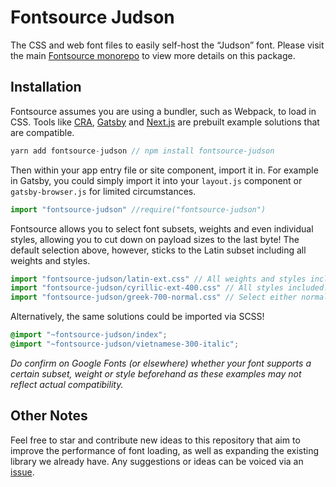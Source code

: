 # Fontsource Judson

The CSS and web font files to easily self-host the “Judson” font. Please visit the main [Fontsource monorepo](https://github.com/DecliningLotus/fontsource) to view more details on this package.

## Installation

Fontsource assumes you are using a bundler, such as Webpack, to load in CSS. Tools like [CRA](https://create-react-app.dev/), [Gatsby](https://www.gatsbyjs.org/) and [Next.js](https://nextjs.org/) are prebuilt example solutions that are compatible.

```javascript
yarn add fontsource-judson // npm install fontsource-judson
```

Then within your app entry file or site component, import it in. For example in Gatsby, you could simply import it into your `layout.js` component or `gatsby-browser.js` for limited circumstances.

```javascript
import "fontsource-judson" //require("fontsource-judson")
```

Fontsource allows you to select font subsets, weights and even individual styles, allowing you to cut down on payload sizes to the last byte! The default selection above, however, sticks to the Latin subset including all weights and styles.

```javascript
import "fontsource-judson/latin-ext.css" // All weights and styles included.
import "fontsource-judson/cyrillic-ext-400.css" // All styles included.
import "fontsource-judson/greek-700-normal.css" // Select either normal or italic.
```

Alternatively, the same solutions could be imported via SCSS!

```scss
@import "~fontsource-judson/index";
@import "~fontsource-judson/vietnamese-300-italic";
```

_Do confirm on Google Fonts (or elsewhere) whether your font supports a certain subset, weight or style beforehand as these examples may not reflect actual compatibility._

## Other Notes

Feel free to star and contribute new ideas to this repository that aim to improve the performance of font loading, as well as expanding the existing library we already have. Any suggestions or ideas can be voiced via an [issue](https://github.com/DecliningLotus/fontsource/issues).

